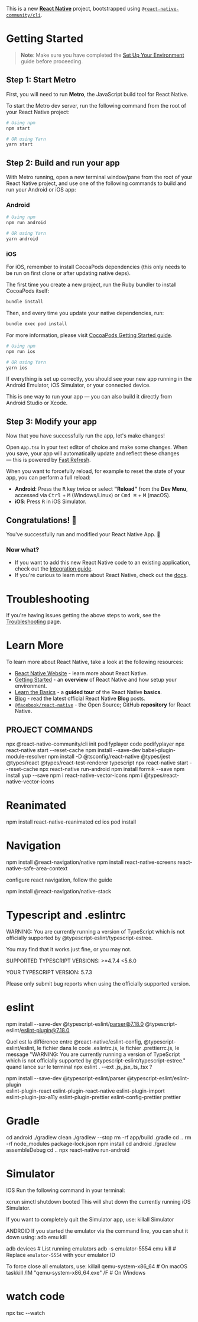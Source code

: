 This is a new [**React Native**](https://reactnative.dev) project, bootstrapped using [`@react-native-community/cli`](https://github.com/react-native-community/cli).

# Getting Started

> **Note**: Make sure you have completed the [Set Up Your Environment](https://reactnative.dev/docs/set-up-your-environment) guide before proceeding.

## Step 1: Start Metro

First, you will need to run **Metro**, the JavaScript build tool for React Native.

To start the Metro dev server, run the following command from the root of your React Native project:

```sh
# Using npm
npm start

# OR using Yarn
yarn start
```

## Step 2: Build and run your app

With Metro running, open a new terminal window/pane from the root of your React Native project, and use one of the following commands to build and run your Android or iOS app:

### Android

```sh
# Using npm
npm run android

# OR using Yarn
yarn android
```

### iOS

For iOS, remember to install CocoaPods dependencies (this only needs to be run on first clone or after updating native deps).

The first time you create a new project, run the Ruby bundler to install CocoaPods itself:

```sh
bundle install
```

Then, and every time you update your native dependencies, run:

```sh
bundle exec pod install
```

For more information, please visit [CocoaPods Getting Started guide](https://guides.cocoapods.org/using/getting-started.html).

```sh
# Using npm
npm run ios

# OR using Yarn
yarn ios
```

If everything is set up correctly, you should see your new app running in the Android Emulator, iOS Simulator, or your connected device.

This is one way to run your app — you can also build it directly from Android Studio or Xcode.

## Step 3: Modify your app

Now that you have successfully run the app, let's make changes!

Open `App.tsx` in your text editor of choice and make some changes. When you save, your app will automatically update and reflect these changes — this is powered by [Fast Refresh](https://reactnative.dev/docs/fast-refresh).

When you want to forcefully reload, for example to reset the state of your app, you can perform a full reload:

- **Android**: Press the <kbd>R</kbd> key twice or select **"Reload"** from the **Dev Menu**, accessed via <kbd>Ctrl</kbd> + <kbd>M</kbd> (Windows/Linux) or <kbd>Cmd ⌘</kbd> + <kbd>M</kbd> (macOS).
- **iOS**: Press <kbd>R</kbd> in iOS Simulator.

## Congratulations! :tada:

You've successfully run and modified your React Native App. :partying_face:

### Now what?

- If you want to add this new React Native code to an existing application, check out the [Integration guide](https://reactnative.dev/docs/integration-with-existing-apps).
- If you're curious to learn more about React Native, check out the [docs](https://reactnative.dev/docs/getting-started).

# Troubleshooting

If you're having issues getting the above steps to work, see the [Troubleshooting](https://reactnative.dev/docs/troubleshooting) page.

# Learn More

To learn more about React Native, take a look at the following resources:

- [React Native Website](https://reactnative.dev) - learn more about React Native.
- [Getting Started](https://reactnative.dev/docs/environment-setup) - an **overview** of React Native and how setup your environment.
- [Learn the Basics](https://reactnative.dev/docs/getting-started) - a **guided tour** of the React Native **basics**.
- [Blog](https://reactnative.dev/blog) - read the latest official React Native **Blog** posts.
- [`@facebook/react-native`](https://github.com/facebook/react-native) - the Open Source; GitHub **repository** for React Native.

## PROJECT COMMANDS

npx @react-native-community/cli init podifyplayer
code podifyplayer
npx react-native start --reset-cache
npm install --save-dev babel-plugin-module-resolver
npm install -D @tsconfig/react-native @types/jest @types/react @types/react-test-renderer typescript
npx react-native start --reset-cache
npx react-native run-android
npm install formik --save
npm install yup --save
npm i react-native-vector-icons
npm i @types/react-native-vector-icons

# Reanimated

npm install react-native-reanimated
cd ios
pod install

# Navigation

npm install @react-navigation/native
npm install react-native-screens react-native-safe-area-context

configure react navigation, follow the guide

npm install @react-navigation/native-stack

# Typescript and .eslintrc

WARNING: You are currently running a version of TypeScript which is not officially supported by @typescript-eslint/typescript-estree.

You may find that it works just fine, or you may not.

SUPPORTED TYPESCRIPT VERSIONS: >=4.7.4 <5.6.0

YOUR TYPESCRIPT VERSION: 5.7.3

Please only submit bug reports when using the officially supported version.

# eslint

npm install --save-dev @typescript-eslint/parser@7.18.0 @typescript-eslint/eslint-plugin@7.18.0

Quel est la différence entre @react-native/eslint-config, @typescript-eslint/eslint, le fichier dans le code .eslintrc.js, le fichier .prettierrc.js, le message "WARNING: You are currently running a version of TypeScript which is not officially supported by @typescript-eslint/typescript-estree." quand lance sur le terminal npx eslint . --ext .js,.jsx,.ts,.tsx ?

npm install --save-dev @typescript-eslint/parser @typescript-eslint/eslint-plugin \
 eslint-plugin-react eslint-plugin-react-native eslint-plugin-import \
 eslint-plugin-jsx-a11y eslint-plugin-prettier eslint-config-prettier prettier

# Gradle

cd android
./gradlew clean
./gradlew --stop
rm -rf app/build .gradle
cd ..
rm -rf node_modules package-lock.json
npm install
cd android
./gradlew assembleDebug
cd ..
npx react-native run-android

# Simulator

IOS
Run the following command in your terminal:

xcrun simctl shutdown booted
This will shut down the currently running iOS Simulator.

If you want to completely quit the Simulator app, use:
killall Simulator

ANDROID
If you started the emulator via the command line, you can shut it down using:
adb emu kill

adb devices # List running emulators
adb -s emulator-5554 emu kill # Replace `emulator-5554` with your emulator ID

To force close all emulators, use:
killall qemu-system-x86_64 # On macOS
taskkill /IM "qemu-system-x86_64.exe" /F # On Windows

# watch code

npx tsc --watch
